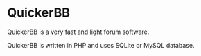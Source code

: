 # QuickerBB
QuickerBB is a very fast and light forum software.

QuickerBB is written in PHP and uses SQLite or MySQL database.
